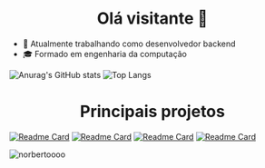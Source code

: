 <h1 align='center'>Olá visitante 👀</h1>

- 🏢 Atualmente trabalhando como desenvolvedor backend
- 🎓 Formado em engenharia da computação

![Anurag's GitHub stats](https://github-readme-stats.vercel.app/api?username=norbertoooo&hide=contribs,prs,stars,issues)
![Top Langs](https://github-readme-stats.vercel.app/api/top-langs/?username=norbertoooo&layout=compact&hide=javascript,html,css)

<h1 align='center'>Principais projetos</h1>

[![Readme Card](https://github-readme-stats.vercel.app/api/pin/?username=norbertoooo&repo=smartparking-api)](https://github.com/Norbertoooo/smartparking-api)
[![Readme Card](https://github-readme-stats.vercel.app/api/pin/?username=norbertoooo&repo=desafio-banco-api)](https://github.com/Norbertoooo/desafio-banco-api)
[![Readme Card](https://github-readme-stats.vercel.app/api/pin/?username=norbertoooo&repo=rafa-web-api)](https://github.com/Norbertoooo/rafa-web-api)
[![Readme Card](https://github-readme-stats.vercel.app/api/pin/?username=norbertoooo&repo=rafa-web)](https://github.com/Norbertoooo/rafa-web)

<p> <img src="https://komarev.com/ghpvc/?username=norbertoooo&label=Profile%20views&color=ce9927&style=flat" alt="norbertoooo" /> </p>

